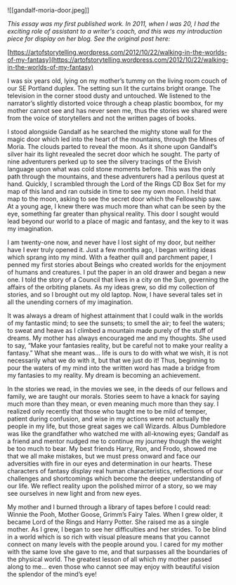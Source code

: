 ![[gandalf-moria-door.jpeg]]

*This essay was my first published work. In 2011, when I was 20, I had the exciting role of assistant to a writer's coach, and this was my introduction piece for display on her blog. See the original post here:*

[https://artofstorytelling.wordpress.com/2012/10/22/walking-in-the-worlds-of-my-fantasy](https://artofstorytelling.wordpress.com/2012/10/22/walking-in-the-worlds-of-my-fantasy)

I was six years old, lying on my mother’s tummy on the living room couch of our SE Portland duplex. The setting sun lit the curtains bright orange. The television in the corner stood dusty and untouched. We listened to the narrator’s slightly distorted voice through a cheap plastic boombox, for my mother cannot see and has never seen me, thus the stories we shared were from the voice of storytellers and not the written pages of books.

I stood alongside Gandalf as he searched the mighty stone wall for the magic door which led into the heart of the mountains, through the Mines of Moria. The clouds parted to reveal the moon. As it shone upon Gandalf’s silver hair its light  revealed the secret door which he sought. The party of nine adventurers perked up to see the silvery tracings of the Elvish language upon what was cold stone moments before. This was the only path through the mountains, and these adventurers had a perilous quest at hand. Quickly, I scrambled through the Lord of the Rings CD Box Set for my map of this land and ran outside in time to see my own moon. I held that map to the moon, asking to see the secret door which the Fellowship saw. At a young age, I knew there was much more than what can be seen by the eye, something far greater than physical reality. This door I sought would lead beyond our world to a place of magic and fantasy, and the key to it was my imagination.

I am twenty-one now, and never have I lost sight of my door, but neither have I ever truly
opened it. Just a few months ago, I began writing ideas which sprang into my mind. With a
feather quill and parchment paper, I penned my first stories about Beings who created worlds
for the enjoyment of humans and creatures. I put the paper in an old drawer and began a new
one. I told the story of a Council that lives in a city on the Sun, governing the affairs of the orbiting planets. As my ideas grew, so did my collection of stories, and so I brought out my old
laptop. Now, I have several tales set in all the unending corners of my imagination.

It was always a dream of highest attainment that  I could walk in the worlds of my fantastic
mind; to see the sunsets; to smell the air; to feel the waters; to sweat and heave as I climbed a
mountain made purely of the stuff of dreams. My mother has always encouraged me and my
thoughts. She used to say, “Make your fantasies reality, but be careful not to make your reality
a fantasy.” What she meant was… life is ours to do with what we wish, it is not necessarily what we do with it, but that we just do it! Thus, beginning to pour the waters of my mind into the written word has made a bridge from my fantasies to my reality. My dream is becoming
an achievement.

In the stories we read, in the movies we see, in the deeds of our fellows and family, we are taught our morals. Stories seem to have a knack for saying much more than they mean, or even meaning much more than they say. I realized only recently that those who taught me to be
mild of temper, patient during confusion, and wise in my actions were not actually the people in my life, but those great sages we call Wizards. Albus Dumbledore was like the grandfather who watched me with all-knowing eyes; Gandalf as a friend and mentor nudged me to continue my journey though the weight be too much to bear. My best friends Harry, Ron, and Frodo, showed me that we all make mistakes, but we must press onward and face our adversities with fire in our eyes and determination in our hearts. These characters of fantasy display real human characteristics, reflections of our challenges and shortcomings which become the deeper understanding of our life. We reflect reality upon the polished mirror of a story, so we may see ourselves in new light and from new eyes.

My mother and I burned through a library of tapes before I could read: Winnie the Pooh, Mother Goose, Grimm’s Fairy Tales. When I grew older, it became Lord of the Rings and Harry Potter. She raised me as a single mother. As I grew, I began to see her difficulties and her strides. To be blind in a world which is so rich with visual pleasure means that you cannot connect on many levels with the people around you. I cared for my mother with the same love she gave to me, and that surpasses all the boundaries of the physical world. The greatest lesson of all which my mother passed along to me… even those who cannot see may enjoy with beautiful vision the splendor of the mind’s eye!